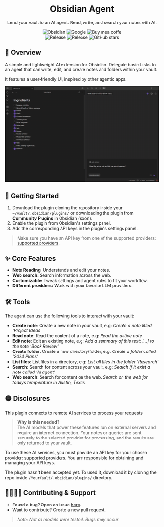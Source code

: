 <h1 align="center">Obsidian Agent</h1>

<p align="center">
  Lend your vault to an AI agent. Read, write, and search your notes with AI.<br/>
</p>

<div align="center">
  <div>
    <img src="https://img.shields.io/badge/Obsidian-%23483699.svg?&logo=obsidian&logoColor=white" alt="Obsidian">
    <img src="https://img.shields.io/badge/Google%20Gemini-886FBF?logo=googlegemini&logoColor=fff" alt="Google">
    <a href="https://coff.ee/themanuelml" style="text-decoration: none">
      <img src="https://img.shields.io/badge/Buy%20Me%20a%20Coffee-ffdd00?&logo=buy-me-a-coffee&logoColor=black" alt="Buy mea coffe">
    </a>
  </div>
  <div>
    <img src="https://img.shields.io/badge/Release-1.0.0-blueviolet" alt="Release">
    <img src="https://img.shields.io/badge/Licence-MIT-D93192" alt="Release">
    <img src="https://img.shields.io/github/stars/TheManuelML/obsidian-agent?style=social" alt="GitHub stars">
  </div>
</div>

## 🚀 Overview
A simple and lightweight AI extension for Obsidian. Delegate basic tasks to an agent that can write, edit, and create notes and folders within your vault.

It features a user-friendly UI, inspired by other agentic apps.

<p>
  <img src="imgs/chat-overview.gif" alt="Obsidian Agent Chat Overview"/>
</p>


## 🧠 Getting Started

1. Download the plugin cloning the repository inside your `~/vault/.obsidian/plugins/` or downloading the plugin from **Community Plugins** in Obsidian (soon).
2. Enable the plugin from Obsidian's settings panel.
3. Add the corresponding API keys in the plugin's settings panel.

> Make sure you have an API key from one of the supported providers: [supported providers](./docs/providers.md).


## ✨ Core Features
<ul>
  <li><b>Note Reading:</b> Understands and edit your notes.</li>
  <li><b>Web search:</b> Search information across the web.</li>
  <li><b>Customizable:</b> Tweak settings and agent rules to fit your workflow.</li>
  <li><b>Different providers:</b> Work with your favorite LLM providers.</li>
</ul>


## 🛠️ Tools

The agent can use the following tools to interact with your vault:

- **Create note**: Create a new note in your vault, e.g: *Create a note titled 'Project Ideas'*
- **Read note**: Read the content of a note, e.g: *Read the active note*
- **Edit note**: Edit an existing note, e.g: *Add a summary of this text: [...] to the note 'Book Review'*
- **Create folder**: Create a new directory/folder, e.g: *Create a folder called '2024 Plans'*
- **List files**: List files in a directory, e.g: *List all files in the folder 'Research'*
- **Search**: Search for content across your vault, e.g: *Search if it exist a note called 'AI agent'*
- **Web search**: Search for content on the web. *Search on the web for todays temperature in Austin, Texas*

## 🟡 Disclosures
This plugin connects to remote AI services to process your requests.

> **Why is this needed?**  
> The AI models that power these features run on external servers and require an internet connection. Your notes or queries are sent securely to the selected provider for processing, and the results are only returned to your vault.

To use these AI services, you must provide an API key for your chosen provider: [supported providers](./docs/providers.md). You are responsible for obtaining and managing your API keys.

The plugin hasn't been accepted yet. To used it, download it by cloning the repo inside `/YourVault/.obsidian/plugins/` directory. 

## 🫱🏼‍🫲🏼 Contributing & Support

- Found a bug? Open an issue [here](https://github.com/TheManuelML/obsidian-agent/issues).  
- Want to contribute? Create a new pull request.
> *Note: Not all models were tested. Bugs may occur*
